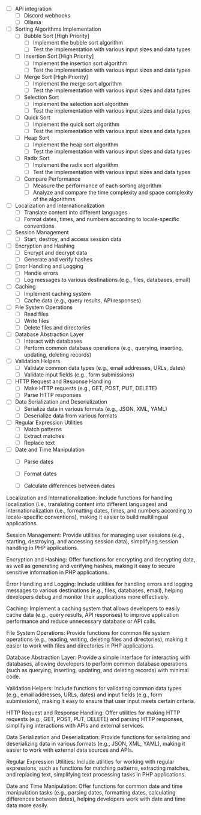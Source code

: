 - [ ] API integration
    - [ ] Discord webhooks
    - [ ] Ollama
- [ ] Sorting Algorithms Implementation
    - [ ] Bubble Sort [High Priority]
        - [ ] Implement the bubble sort algorithm
        - [ ] Test the implementation with various input sizes and data types
    - [ ] Insertion Sort [High Priority]
        - [ ] Implement the insertion sort algorithm
        - [ ] Test the implementation with various input sizes and data types
    - [ ] Merge Sort [High Priority]
        - [ ] Implement the merge sort algorithm
        - [ ] Test the implementation with various input sizes and data types
    - [ ] Selection Sort
        - [ ] Implement the selection sort algorithm
        - [ ] Test the implementation with various input sizes and data types
    - [ ] Quick Sort
        - [ ] Implement the quick sort algorithm
        - [ ] Test the implementation with various input sizes and data types
    - [ ] Heap Sort
        - [ ] Implement the heap sort algorithm
        - [ ] Test the implementation with various input sizes and data types
    - [ ] Radix Sort
        - [ ] Implement the radix sort algorithm
        - [ ] Test the implementation with various input sizes and data types
    - [ ] Compare Performance
        - [ ] Measure the performance of each sorting algorithm
        - [ ] Analyze and compare the time complexity and space complexity of the algorithms
- [ ] Localization and Internationalization
    - [ ] Translate content into different languages
    - [ ] Format dates, times, and numbers according to locale-specific conventions
- [ ] Session Management
    - [ ] Start, destroy, and access session data
- [ ] Encryption and Hashing
    - [ ] Encrypt and decrypt data
    - [ ] Generate and verify hashes
- [ ] Error Handling and Logging
    - [ ] Handle errors
    - [ ] Log messages to various destinations (e.g., files, databases, email)
- [ ] Caching
    - [ ] Implement caching system
    - [ ] Cache data (e.g., query results, API responses)
- [ ] File System Operations
    - [ ] Read files
    - [ ] Write files
    - [ ] Delete files and directories
- [ ] Database Abstraction Layer
    - [ ] Interact with databases
    - [ ] Perform common database operations (e.g., querying, inserting, updating, deleting records)
- [ ] Validation Helpers
    - [ ] Validate common data types (e.g., email addresses, URLs, dates)
    - [ ] Validate input fields (e.g., form submissions)
- [ ] HTTP Request and Response Handling
    - [ ] Make HTTP requests (e.g., GET, POST, PUT, DELETE)
    - [ ] Parse HTTP responses
- [ ] Data Serialization and Deserialization
    - [ ] Serialize data in various formats (e.g., JSON, XML, YAML)
    - [ ] Deserialize data from various formats
- [ ] Regular Expression Utilities
    - [ ] Match patterns
    - [ ] Extract matches
    - [ ] Replace text
- [ ] Date and Time Manipulation
    - [ ] Parse dates
    - [ ] Format dates
    - [ ] Calculate differences between dates


Localization and Internationalization: Include functions for handling localization (i.e., translating content into different languages) and internationalization (i.e., formatting dates, times, and numbers according to locale-specific conventions), making it easier to build multilingual applications.

Session Management: Provide utilities for managing user sessions (e.g., starting, destroying, and accessing session data), simplifying session handling in PHP applications.

Encryption and Hashing: Offer functions for encrypting and decrypting data, as well as generating and verifying hashes, making it easy to secure sensitive information in PHP applications.

Error Handling and Logging: Include utilities for handling errors and logging messages to various destinations (e.g., files, databases, email), helping developers debug and monitor their applications more effectively.

Caching: Implement a caching system that allows developers to easily cache data (e.g., query results, API responses) to improve application performance and reduce unnecessary database or API calls.

File System Operations: Provide functions for common file system operations (e.g., reading, writing, deleting files and directories), making it easier to work with files and directories in PHP applications.

Database Abstraction Layer: Provide a simple interface for interacting with databases, allowing developers to perform common database operations (such as querying, inserting, updating, and deleting records) with minimal code.

Validation Helpers: Include functions for validating common data types (e.g., email addresses, URLs, dates) and input fields (e.g., form submissions), making it easy to ensure that user input meets certain criteria.

HTTP Request and Response Handling: Offer utilities for making HTTP requests (e.g., GET, POST, PUT, DELETE) and parsing HTTP responses, simplifying interactions with APIs and external services.

Data Serialization and Deserialization: Provide functions for serializing and deserializing data in various formats (e.g., JSON, XML, YAML), making it easier to work with external data sources and APIs.

Regular Expression Utilities: Include utilities for working with regular expressions, such as functions for matching patterns, extracting matches, and replacing text, simplifying text processing tasks in PHP applications.

Date and Time Manipulation: Offer functions for common date and time manipulation tasks (e.g., parsing dates, formatting dates, calculating differences between dates), helping developers work with date and time data more easily.
